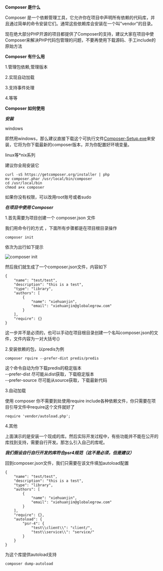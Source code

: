 **Composer 是什么**

Composer 是一个依赖管理工具，它允许你在项目中声明所有依赖的代码库，并且通过简单的命令安装它们。通常这些依赖库会安装在一个叫"vendor"的目录。

现在绝大部分PHP开源的项目都提供了Composer的支持，建议大家在项目中使 Composer来解决PHP代码包管理的问题，不要再使用下载源码、手工include的原始方法

**Composer 有什么用**

1.管理包依赖,管理版本

2.实现自动加载

3.支持事件处理

4.等等

**Composer 如何使用**

***安装***

windows

即然用windows，那么建议直接下载这个可执行文件[Composer-Setup.exe](https://getcomposer.org/Composer-Setup.exe)来安装，它将为你下载最新的composer版本，并为你配置好环境变量。

linux等\*nix系列

建议你全局安装它

```
curl -sS https://getcomposer.org/installer | php
mv composer.phar /usr/local/bin/composer 
cd /usr/local/bin
chmod a+x composer 
```

如果你没有权限，可以改用root账号或者sudo

***在项目中使用 Composer***

1.首先需要为项目创建一个 composer.json 文件

我们用命令行的方式 ，下面所有步骤都是在项目根目录操作

```
composer init
```

依次为出行如下提示

![composer init](/blog/files/images/418359f28bfa3c95cc6ab56118017d81.jpg "composer init")

然后我们就生成了一个composer.json文件，内容如下

```
{
    "name": "test/test",
    "description": "this is a test",
    "type": "library",
    "authors": [
        {
            "name": "xiehuanjin",
            "email": "xiehuanjin@globalegrow.com"
        }
    ],
    "require": {}
}
```

这一步并不是必须的，也可以手动在项目根目录创建一个名叫composer.json的文件，文件内容为一对大括号{}

2.安装依赖的包，以predis为例

```
composer rquire --prefer-dist predis/predis
```

这个命令自动为你下载predis的稳定版本  
\--prefer-dist 尽可能从dist获取，下载稳定版本  
\--prefer-source 尽可能从source获取，下载最新代码

3.自动加载

使用 composer 你不需要到处使用require include各种依赖文件，你只需要在项目引导文件中require这个文件就好了

```
require 'vendor/autoload.php';
```

4.其他

上面演示的是安装一个现成的库。然后实际开发过程中，有些功能并不能在公开的库找到支持，需要自行开发。那怎么引入自己的库呢。

***我们假设自行自行开发的库符合psr4规范（这不是必须，但是建议）***

回到composer.json文件，我们只需要在该文件填加autoload配置

```
{
    "name": "test/test",
    "description": "this is a test",
    "type": "library",
    "authors": [
        {
            "name": "xiehuanjin",
            "email": "xiehuanjin@globalegrow.com"
        }
    ],
    "require": {},
    "autoload": {
        "psr-4": {
            "test\\client\\": "client/", 
            "test\\service\\": "service/"
        }
    }
}
```

为这个库提供autoload支持

```
composer dump-autoload
```